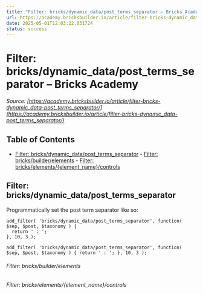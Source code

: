 ```yaml
---
title: "Filter: bricks/dynamic_data/post_terms_separator – Bricks Academy"
url: https://academy.bricksbuilder.io/article/filter-bricks-dynamic_data-post_terms_separator/
date: 2025-05-01T12:03:22.031724
status: success
---
```


# Filter: bricks/dynamic_data/post_terms_separator – Bricks Academy

*Source: [https://academy.bricksbuilder.io/article/filter-bricks-dynamic_data-post_terms_separator/](https://academy.bricksbuilder.io/article/filter-bricks-dynamic_data-post_terms_separator/)*

## Table of Contents

- [Filter: bricks/dynamic_data/post_terms_separator](#filter-bricksdynamicdataposttermsseparator)
        - [Filter: bricks/builder/elements](#filter-bricksbuilderelements)
        - [Filter: bricks/elements/{element_name}/controls](#filter-brickselementselementnamecontrols)

## Filter: bricks/dynamic_data/post_terms_separator

Programmatically set the post term separator like so:

```
add_filter( 'bricks/dynamic_data/post_terms_separator', function( $sep, $post, $taxonomy ) {
  return ' : ';
}, 10, 3 );
```

`add_filter( 'bricks/dynamic_data/post_terms_separator', function( $sep, $post, $taxonomy ) {
  return ' : ';
}, 10, 3 );`

###### Filter: bricks/builder/elements

###### Filter: bricks/elements/{element_name}/controls

